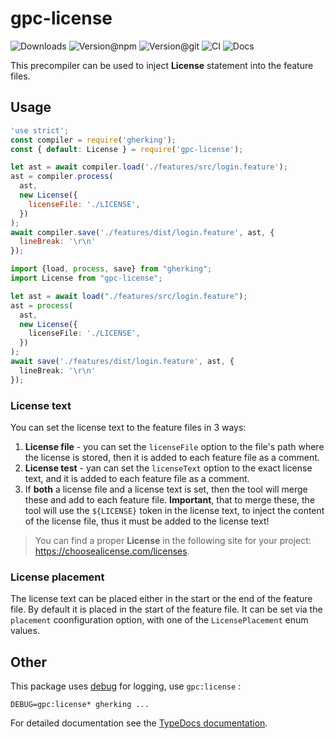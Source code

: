 # gpc-license

![Downloads](https://img.shields.io/npm/dw/gpc-license?style=flat-square) ![Version@npm](https://img.shields.io/npm/v/gpc-license?label=version%40npm&style=flat-square) ![Version@git](https://img.shields.io/github/package-json/v/gherking/gpc-license/master?label=version%40git&style=flat-square) ![CI](https://img.shields.io/github/workflow/status/gherking/gpc-license/CI/master?label=ci&style=flat-square) ![Docs](https://img.shields.io/github/workflow/status/gherking/gpc-license/Docs/master?label=docs&style=flat-square)

This precompiler can be used to inject **License** statement into the feature files.

## Usage

```javascript
'use strict';
const compiler = require('gherking');
const { default: License } = require('gpc-license');

let ast = await compiler.load('./features/src/login.feature');
ast = compiler.process(
  ast,
  new License({
    licenseFile: './LICENSE',
  })
);
await compiler.save('./features/dist/login.feature', ast, {
  lineBreak: '\r\n'
});
```

```typescript
import {load, process, save} from "gherking";
import License from "gpc-license";

let ast = await load("./features/src/login.feature");
ast = process(
  ast,
  new License({
    licenseFile: './LICENSE',
  })
);
await save('./features/dist/login.feature', ast, {
  lineBreak: '\r\n'
});
```

### License text

You can set the license text to the feature files in 3 ways:

1. **License file** - you can set the `licenseFile` option to the file's path where the license is stored, then it is added to each feature file as a comment.
2. **License test** - yan can set the `licenseText` option to the exact license text, and it is added to each feature file as a comment.
3. If **both** a license file and a license text is set, then the tool will merge these and add to each feature file. **Important**, that to merge these, the tool will use the `${LICENSE}` token in the license text, to inject the content of the license file, thus it must be added to the license text!

> You can find a proper **License** in the following site for your project: https://choosealicense.com/licenses.

### License placement

The license text can be placed either in the start or the end of the feature file. By default it is placed in the start of the feature file. It can be set via the `placement` coonfiguration option, with one of the `LicensePlacement` enum values.

## Other

This package uses [debug](https://www.npmjs.com/package/debug) for logging, use `gpc:license` :

```shell
DEBUG=gpc:license* gherking ...
```

For detailed documentation see the [TypeDocs documentation](https://gherking.github.io/gpc-license/).